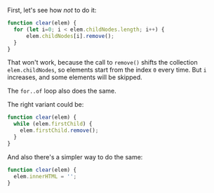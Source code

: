 
First, let's see how *not* to do it:

```js
function clear(elem) {
  for (let i=0; i < elem.childNodes.length; i++) {
      elem.childNodes[i].remove();
  }
}
```

That won't work, because the call to `remove()` shifts the collection `elem.childNodes`, so elements start from the index `0` every time. But `i` increases, and some elements will be skipped.

The `for..of` loop also does the same.

The right variant could be:

```js
function clear(elem) {
  while (elem.firstChild) {
    elem.firstChild.remove();
  }
}
```

And also there's a simpler way to do the same:

```js
function clear(elem) {
  elem.innerHTML = '';
}
```

